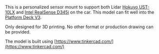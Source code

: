 This is a personalized sensor mount to support both Lidar [Hokuyo UST-10LX](https://hokuyo-usa.com/products/lidar-obstacle-detection/ust-10lx)
and [Intel RealSense D345i](https://www.intelrealsense.com/depth-camera-d435i/) on the car. This model can fit well into the
[Platform Deck V3](https://drive.google.com/drive/u/1/folders/1m6JuSgbCYWefAvTAbb9SPebGBG61cLQo).

Only designed for 3D printing. No other format or production drawing can be provided.

The model is built using [https://www.tinkercad.com/](https://www.tinkercad.com/)
